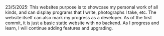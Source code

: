 23/5/2025: This websites purpose is to showcase my personal work of all kinds, and can display programs that I write, photographs I take, etc. The website itself can also mark my progress
as a developer. As of the first commit, it is just a basic static website with no backend. As I progress and learn, I will continue adding features and upgrading. 
